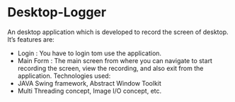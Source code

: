 # Desktop-Logger
An desktop application which is developed to record the screen of desktop.
It’s features are:
-	Login : You have to login tom use the application.
-	Main Form : The main screen from where you can navigate to start recording the screen, view the recording, and also exit from the application.
Technologies used:
-	JAVA Swing framework, Abstract Window Toolkit
-	Multi Threading concept, Image I/O concept, etc.

